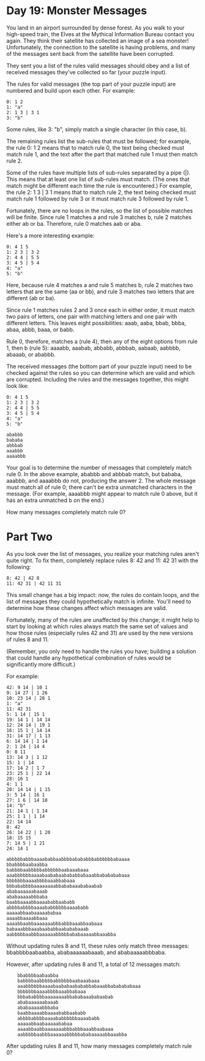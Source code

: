 # Day 19: Monster Messages

You land in an airport surrounded by dense forest. As you walk to your high-speed train, the Elves at the Mythical Information Bureau contact you again. They think their satellite has collected an image of a sea monster! Unfortunately, the connection to the satellite is having problems, and many of the messages sent back from the satellite have been corrupted.

They sent you a list of the rules valid messages should obey and a list of received messages they've collected so far (your puzzle input).

The rules for valid messages (the top part of your puzzle input) are numbered and build upon each other. For example:

```
0: 1 2
1: "a"
2: 1 3 | 3 1
3: "b"
```

Some rules, like 3: "b", simply match a single character (in this case, b).

The remaining rules list the sub-rules that must be followed; for example, the rule 0: 1 2 means that to match rule 0, the text being checked must match rule 1, and the text after the part that matched rule 1 must then match rule 2.

Some of the rules have multiple lists of sub-rules separated by a pipe (|). This means that at least one list of sub-rules must match. (The ones that match might be different each time the rule is encountered.) For example, the rule 2: 1 3 | 3 1 means that to match rule 2, the text being checked must match rule 1 followed by rule 3 or it must match rule 3 followed by rule 1.

Fortunately, there are no loops in the rules, so the list of possible matches will be finite. Since rule 1 matches a and rule 3 matches b, rule 2 matches either ab or ba. Therefore, rule 0 matches aab or aba.

Here's a more interesting example:

```
0: 4 1 5
1: 2 3 | 3 2
2: 4 4 | 5 5
3: 4 5 | 5 4
4: "a"
5: "b"
```

Here, because rule 4 matches a and rule 5 matches b, rule 2 matches two letters that are the same (aa or bb), and rule 3 matches two letters that are different (ab or ba).

Since rule 1 matches rules 2 and 3 once each in either order, it must match two pairs of letters, one pair with matching letters and one pair with different letters. This leaves eight possibilities: aaab, aaba, bbab, bbba, abaa, abbb, baaa, or babb.

Rule 0, therefore, matches a (rule 4), then any of the eight options from rule 1, then b (rule 5): aaaabb, aaabab, abbabb, abbbab, aabaab, aabbbb, abaaab, or ababbb.

The received messages (the bottom part of your puzzle input) need to be checked against the rules so you can determine which are valid and which are corrupted. Including the rules and the messages together, this might look like:

```
0: 4 1 5
1: 2 3 | 3 2
2: 4 4 | 5 5
3: 4 5 | 5 4
4: "a"
5: "b"

ababbb
bababa
abbbab
aaabbb
aaaabbb
```

Your goal is to determine the number of messages that completely match rule 0. In the above example, ababbb and abbbab match, but bababa, aaabbb, and aaaabbb do not, producing the answer 2. The whole message must match all of rule 0; there can't be extra unmatched characters in the message. (For example, aaaabbb might appear to match rule 0 above, but it has an extra unmatched b on the end.)

How many messages completely match rule 0?

# Part Two

As you look over the list of messages, you realize your matching rules aren't quite right. To fix them, completely replace rules 8: 42 and 11: 42 31 with the following:

```
8: 42 | 42 8
11: 42 31 | 42 11 31
```

This small change has a big impact: now, the rules do contain loops, and the list of messages they could hypothetically match is infinite. You'll need to determine how these changes affect which messages are valid.

Fortunately, many of the rules are unaffected by this change; it might help to start by looking at which rules always match the same set of values and how those rules (especially rules 42 and 31) are used by the new versions of rules 8 and 11.

(Remember, you only need to handle the rules you have; building a solution that could handle any hypothetical combination of rules would be significantly more difficult.)

For example:

```
42: 9 14 | 10 1
9: 14 27 | 1 26
10: 23 14 | 28 1
1: "a"
11: 42 31
5: 1 14 | 15 1
19: 14 1 | 14 14
12: 24 14 | 19 1
16: 15 1 | 14 14
31: 14 17 | 1 13
6: 14 14 | 1 14
2: 1 24 | 14 4
0: 8 11
13: 14 3 | 1 12
15: 1 | 14
17: 14 2 | 1 7
23: 25 1 | 22 14
28: 16 1
4: 1 1
20: 14 14 | 1 15
3: 5 14 | 16 1
27: 1 6 | 14 18
14: "b"
21: 14 1 | 1 14
25: 1 1 | 1 14
22: 14 14
8: 42
26: 14 22 | 1 20
18: 15 15
7: 14 5 | 1 21
24: 14 1

abbbbbabbbaaaababbaabbbbabababbbabbbbbbabaaaa
bbabbbbaabaabba
babbbbaabbbbbabbbbbbaabaaabaaa
aaabbbbbbaaaabaababaabababbabaaabbababababaaa
bbbbbbbaaaabbbbaaabbabaaa
bbbababbbbaaaaaaaabbababaaababaabab
ababaaaaaabaaab
ababaaaaabbbaba
baabbaaaabbaaaababbaababb
abbbbabbbbaaaababbbbbbaaaababb
aaaaabbaabaaaaababaa
aaaabbaaaabbaaa
aaaabbaabbaaaaaaabbbabbbaaabbaabaaa
babaaabbbaaabaababbaabababaaab
aabbbbbaabbbaaaaaabbbbbababaaaaabbaaabba
```

Without updating rules 8 and 11, these rules only match three messages: bbabbbbaabaabba, ababaaaaaabaaab, and ababaaaaabbbaba.

However, after updating rules 8 and 11, a total of 12 messages match:

```
    bbabbbbaabaabba
    babbbbaabbbbbabbbbbbaabaaabaaa
    aaabbbbbbaaaabaababaabababbabaaabbababababaaa
    bbbbbbbaaaabbbbaaabbabaaa
    bbbababbbbaaaaaaaabbababaaababaabab
    ababaaaaaabaaab
    ababaaaaabbbaba
    baabbaaaabbaaaababbaababb
    abbbbabbbbaaaababbbbbbaaaababb
    aaaaabbaabaaaaababaa
    aaaabbaabbaaaaaaabbbabbbaaabbaabaaa
    aabbbbbaabbbaaaaaabbbbbababaaaaabbaaabba
```

After updating rules 8 and 11, how many messages completely match rule 0?
